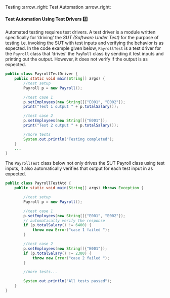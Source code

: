 <link rel="stylesheet" href="{{baseUrl}}/css/textbook.css">

<div class="website-content">

<div id="path">Testing :arrow_right: Test Automation :arrow_right:</div>

<div id="title">

#### Test Automation Using Test Drivers :two:

</div>

<div id="body">

Automated testing requires test drivers. A test driver is a module written specifically for ‘driving’ the _SUT (Software Under Test)_ for the purpose of testing i.e. invoking the SUT with test inputs and verifying the behavior is as expected. In the code example given below, `PayrollTest` is a test driver for the `Payroll` class that ‘drives’ the `PayRoll` class by sending it test inputs and printing out the output. However, it does not verify if the output is as expected.

```java
public class PayrollTestDriver {
    public static void main(String[] args) {
        //test setup
        Payroll p = new Payroll();

        //test case 1
        p.setEmployees(new String[]{"E001", "E002"});
        print("Test 1 output " + p.totalSalary());

        //test case 2
        p.setEmployees(new String[]{"E001"});
        print("Test 2 output " + p.totalSalary());

        //more tests
        System.out.println("Testing completed");
    }
    ...
}
```

The `PayrollTest` class below not only drives the SUT Payroll class using test inputs, it also automatically verifies that output for each test input in as expected.

```java
public class PayrollTestAtd {
    public static void main(String[] args) throws Exception {

        //test setup
        Payroll p = new Payroll();

        //test case 1
        p.setEmployees(new String[]{"E001", "E002"});
        // automatically verify the response
        if (p.totalSalary() != 6400) {
            throw new Error("case 1 failed ");
        }

        //test case 2
        p.setEmployees(new String[]{"E001"});
        if (p.totalSalary() != 2300) {
            throw new Error("case 2 failed ");
        }

        //more tests...

        System.out.println("All tests passed");
    }
}
```

</div>

</div>
